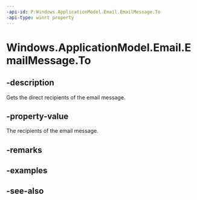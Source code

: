 ----api-id: P:Windows.ApplicationModel.Email.EmailMessage.To
-api-type: winrt property
---<!-- Property syntaxpublic Windows.Foundation.Collections.IVector<Windows.ApplicationModel.Email.EmailRecipient> To { get; }--># Windows.ApplicationModel.Email.EmailMessage.To## -descriptionGets the direct recipients of the email message.## -property-valueThe recipients of the email message.## -remarks## -examples## -see-also